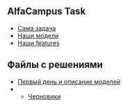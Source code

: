 ## AlfaCampus Task

- [Сама задача](the_task.md)
- [Наши модели](finish_result/ourmodels.md)
- [Наши features](finish_result/ourfeatures.md)


## Файлы с решениями
- [Первый день и описание моделей](first_day.ipynb)
- -  [Черновики](ourfeatures)